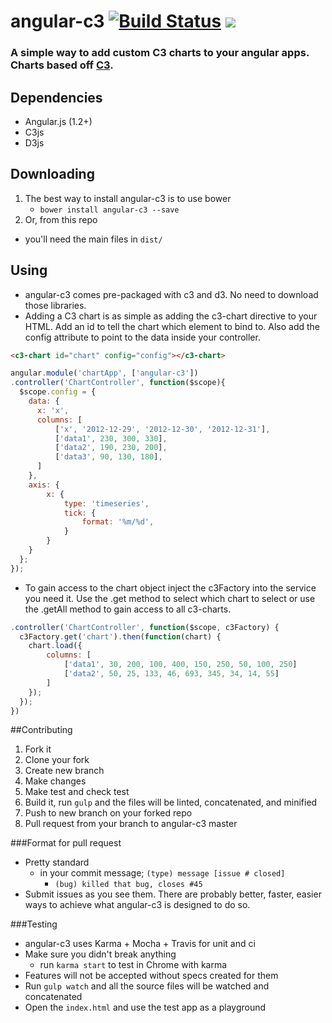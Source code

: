 angular-c3    [![Build Status](https://travis-ci.org/maseh87/c3-chart.svg?branch=master)](https://travis-ci.org/maseh87/c3-chart)   <img src="http://img.shields.io/badge/Built%20with-Gulp-red.svg" />
===============

### A simple way to add custom C3 charts to your angular apps. Charts based off [C3](http://c3js.org/).

## Dependencies
+ Angular.js (1.2+)
+ C3js
+ D3js

## Downloading
1. The best way to install angular-c3 is to use bower
    + ```bower install angular-c3 --save```
2. Or, from this repo
  + you'll need the main files in ```dist/```

## Using
+ angular-c3 comes pre-packaged with c3 and d3. No need to download those libraries.
+ Adding a C3 chart is as simple as adding the c3-chart directive to your HTML. Add an id to tell the chart which element to bind to. Also add the config attribute to point to the data inside your controller.

```html
<c3-chart id="chart" config="config"></c3-chart>
```

```javascript
angular.module('chartApp', ['angular-c3'])
.controller('ChartController', function($scope){
  $scope.config = {
    data: {
      x: 'x',
      columns: [
          ['x', '2012-12-29', '2012-12-30', '2012-12-31'],
          ['data1', 230, 300, 330],
          ['data2', 190, 230, 200],
          ['data3', 90, 130, 180],
      ]
    },
    axis: {
        x: {
            type: 'timeseries',
            tick: {
                format: '%m/%d',
            }
        }
    }
  };
});
```

+ To gain access to the chart object inject the c3Factory into the service you need it. Use the .get method to select which chart to select or use the .getAll method to gain access to all c3-charts.

```javascript
.controller('ChartController', function($scope, c3Factory) {
  c3Factory.get('chart').then(function(chart) {
    chart.load({
        columns: [
            ['data1', 30, 200, 100, 400, 150, 250, 50, 100, 250]
            ['data2', 50, 25, 133, 46, 693, 345, 34, 14, 55]
        ]
    });
  });
})
```

##Contributing
1. Fork it
2. Clone your fork
3. Create new branch
4. Make changes
5. Make test and check test
6. Build it, run ```gulp``` and the files will be linted, concatenated, and minified
7. Push to new branch on your forked repo
8. Pull request from your branch to angular-c3 master

###Format for pull request
+ Pretty standard
  + in your commit message; ```(type) message [issue # closed]```
    + ```(bug) killed that bug, closes #45```
+ Submit issues as you see them. There are probably better, faster, easier ways to achieve what angular-c3 is designed to do so.

###Testing
+ angular-c3 uses Karma + Mocha + Travis for unit and ci
+ Make sure you didn't break anything
  + run ```karma start``` to test in Chrome with karma
+ Features will not be accepted without specs created for them
+ Run ```gulp watch``` and all the source files will be watched and concatenated
+ Open the ```index.html``` and use the test app as a playground
